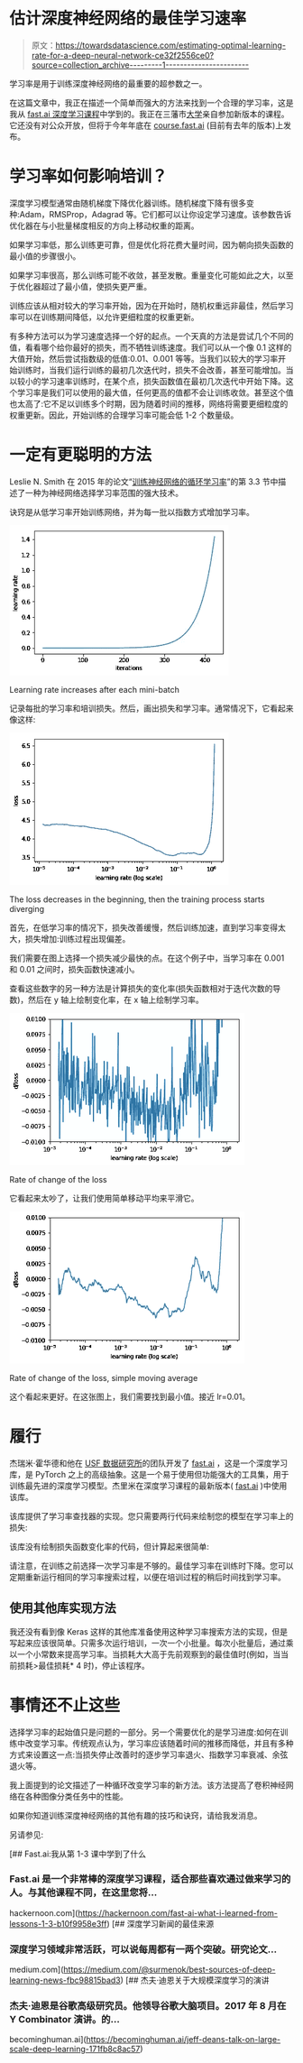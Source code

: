 # 估计深度神经网络的最佳学习速率

> 原文：<https://towardsdatascience.com/estimating-optimal-learning-rate-for-a-deep-neural-network-ce32f2556ce0?source=collection_archive---------1----------------------->

学习率是用于训练深度神经网络的最重要的超参数之一。

在这篇文章中，我正在描述一个简单而强大的方法来找到一个合理的学习率，这是我从 [fast.ai 深度学习课程](http://www.fast.ai/)中学到的。我正在三藩市[大学](https://www.usfca.edu/data-institute/certificates/deep-learning-part-one)亲自参加新版本的课程。它还没有对公众开放，但将于今年年底在 [course.fast.ai](http://course.fast.ai/) (目前有去年的版本)上发布。

# 学习率如何影响培训？

深度学习模型通常由随机梯度下降优化器训练。随机梯度下降有很多变种:Adam，RMSProp，Adagrad 等。它们都可以让你设定学习速度。该参数告诉优化器在与小批量梯度相反的方向上移动权重的距离。

如果学习率低，那么训练更可靠，但是优化将花费大量时间，因为朝向损失函数的最小值的步骤很小。

如果学习率很高，那么训练可能不收敛，甚至发散。重量变化可能如此之大，以至于优化器超过了最小值，使损失更严重。

训练应该从相对较大的学习率开始，因为在开始时，随机权重远非最佳，然后学习率可以在训练期间降低，以允许更细粒度的权重更新。

有多种方法可以为学习速度选择一个好的起点。一个天真的方法是尝试几个不同的值，看看哪个给你最好的损失，而不牺牲训练速度。我们可以从一个像 0.1 这样的大值开始，然后尝试指数级的低值:0.01、0.001 等等。当我们以较大的学习率开始训练时，当我们运行训练的最初几次迭代时，损失不会改善，甚至可能增加。当以较小的学习速率训练时，在某个点，损失函数值在最初几次迭代中开始下降。这个学习率是我们可以使用的最大值，任何更高的值都不会让训练收敛。甚至这个值也太高了:它不足以训练多个时期，因为随着时间的推移，网络将需要更细粒度的权重更新。因此，开始训练的合理学习率可能会低 1-2 个数量级。

# 一定有更聪明的方法

Leslie N. Smith 在 2015 年的论文“[训练神经网络的循环学习率](https://arxiv.org/abs/1506.01186)”的第 3.3 节中描述了一种为神经网络选择学习率范围的强大技术。

诀窍是从低学习率开始训练网络，并为每一批以指数方式增加学习率。

![](img/b75a1f50d63c93b95e7436f729db0ba8.png)

Learning rate increases after each mini-batch

记录每批的学习率和培训损失。然后，画出损失和学习率。通常情况下，它看起来像这样:

![](img/d50eda44f18a46633a0d551f77fcaea7.png)

The loss decreases in the beginning, then the training process starts diverging

首先，在低学习率的情况下，损失改善缓慢，然后训练加速，直到学习率变得太大，损失增加:训练过程出现偏差。

我们需要在图上选择一个损失减少最快的点。在这个例子中，当学习率在 0.001 和 0.01 之间时，损失函数快速减小。

查看这些数字的另一种方法是计算损失的变化率(损失函数相对于迭代次数的导数)，然后在 y 轴上绘制变化率，在 x 轴上绘制学习率。

![](img/a7ea63b89e61afdd17b17d715163e416.png)

Rate of change of the loss

它看起来太吵了，让我们使用简单移动平均来平滑它。

![](img/c41ef31062f1fd7d0950f0ab0a3651c5.png)

Rate of change of the loss, simple moving average

这个看起来更好。在这张图上，我们需要找到最小值。接近 lr=0.01。

# 履行

杰瑞米·霍华德和他在 [USF 数据研究所](https://www.usfca.edu/data-institute)的团队开发了 [fast.ai](https://github.com/fastai/fastai) ，这是一个深度学习库，是 PyTorch 之上的高级抽象。这是一个易于使用但功能强大的工具集，用于训练最先进的深度学习模型。杰里米在深度学习课程的最新版本( [fast.ai](http://www.fast.ai/) )中使用该库。

该库提供了学习率查找器的实现。您只需要两行代码来绘制您的模型在学习率上的损失:

该库没有绘制损失函数变化率的代码，但计算起来很简单:

请注意，在训练之前选择一次学习率是不够的。最佳学习率在训练时下降。您可以定期重新运行相同的学习率搜索过程，以便在培训过程的稍后时间找到学习率。

## 使用其他库实现方法

我还没有看到像 Keras 这样的其他库准备使用这种学习率搜索方法的实现，但是写起来应该很简单。只需多次运行培训，一次一个小批量。每次小批量后，通过乘以一个小常数来提高学习率。当损耗大大高于先前观察到的最佳值时(例如，当当前损耗>最佳损耗* 4 时)，停止该程序。

# 事情还不止这些

选择学习率的起始值只是问题的一部分。另一个需要优化的是学习进度:如何在训练中改变学习率。传统观点认为，学习率应该随着时间的推移而降低，并且有多种方式来设置这一点:当损失停止改善时的逐步学习率退火、指数学习率衰减、余弦退火等。

我上面提到的论文描述了一种循环改变学习率的新方法。该方法提高了卷积神经网络在各种图像分类任务中的性能。

如果你知道训练深度神经网络的其他有趣的技巧和诀窍，请给我发消息。

另请参见:

[](https://hackernoon.com/fast-ai-what-i-learned-from-lessons-1-3-b10f9958e3ff) [## Fast.ai:我从第 1-3 课中学到了什么

### Fast.ai 是一个非常棒的深度学习课程，适合那些喜欢通过做来学习的人。与其他课程不同，在这里您将…

hackernoon.com](https://hackernoon.com/fast-ai-what-i-learned-from-lessons-1-3-b10f9958e3ff)  [## 深度学习新闻的最佳来源

### 深度学习领域非常活跃，可以说每周都有一两个突破。研究论文…

medium.com](https://medium.com/@surmenok/best-sources-of-deep-learning-news-fbc98815bad3) [](https://becominghuman.ai/jeff-deans-talk-on-large-scale-deep-learning-171fb8c8ac57) [## 杰夫·迪恩关于大规模深度学习的演讲

### 杰夫·迪恩是谷歌高级研究员。他领导谷歌大脑项目。2017 年 8 月在 Y Combinator 演讲。的…

becominghuman.ai](https://becominghuman.ai/jeff-deans-talk-on-large-scale-deep-learning-171fb8c8ac57)